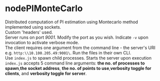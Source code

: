 nodePIMonteCarlo
================

Distributed computation of PI estimation using Montecarlo method implemented using sockets. <br>
Custom 'headers' used.<br>
Server runs on port _9001_. Modify the port as you wish. Indicate `-v` upon invocation to activate verbose mode. <br>
The client requires one argument from the command line - the server's URI e.g. `http:\\10.100.205.49:9001\`. 
Run the files in their own CLI. <br>
Use `index.js` to spawn child processes. Starts the server upon execution<br>
`index.js` accepts 5 command line arguments: **the no. of processes to spawn**,**the socket address**, **the no. of points to use**,**verbosity toggle for clients**, and **verbosity toggle for server**.
